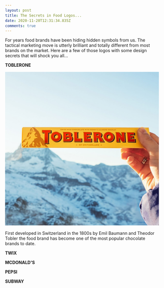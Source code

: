 ```yaml
---
layout: post
title: The Secrets in Food Logos...
date: 2020-11-20T12:31:34.835Z
comments: true
---
```

For years food brands have been hiding hidden symbols from us. The tactical marketing move is utterly brilliant and totally different from most brands on the market. Here are a few of those logos with some design secrets that will shock you all...

**TOBLERONE**

![](../uploads/tobnerone.jpg)

First developed in Switzerland in the 1800s by Emil Baumann and Theodor Tobler the food brand has become one of the most popular chocolate brands to date.

**TWIX**

**MCDONALD'S**

**PEPSI**

**SUBWAY**